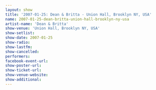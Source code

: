 ```yaml
---
layout: show
title: '2007-01-25: Dean & Britta - Union Hall, Brooklyn NY, USA'
name: 2007-01-25-dean-britta-union-hall-brooklyn-ny-usa
artist-name: 'Dean & Britta'
show-venue: 'Union Hall, Brooklyn NY, USA'
show-setlist: 
show-date: 2007-01-25
show-radio: 
show-lastfm: 
show-cancelled: 
performers: 
facebook-event-url: 
show-poster-url: 
show-ticket-url: 
show-venue-website: 
show-additional: 
---
```


